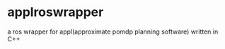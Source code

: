 applroswrapper
==============

a ros wrapper for appl(approximate pomdp planning software) written in C++
